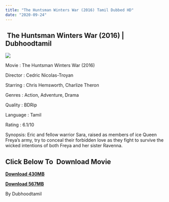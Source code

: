 ```yaml
---
title: "The Huntsman Winters War (2016) Tamil Dubbed HD"
date: "2020-09-24"
---
```


##  The Huntsman Winters War (2016) | Dubhoodtamil

[![](https://1.bp.blogspot.com/-o1KcgJwxUnA/X2wycQfJrAI/AAAAAAAAChs/t5AHotz175Ed1yKXDYyypmVFWCGjJ8xwACNcBGAsYHQ/w400-h300/unnamed{7c91919003b18fbfe18f8d0a8715b92cf9e57c9a8b9d318e5deae4019927ce00}2B{7c91919003b18fbfe18f8d0a8715b92cf9e57c9a8b9d318e5deae4019927ce00}25283{7c91919003b18fbfe18f8d0a8715b92cf9e57c9a8b9d318e5deae4019927ce00}2529.jpg)](https://1.bp.blogspot.com/-o1KcgJwxUnA/X2wycQfJrAI/AAAAAAAAChs/t5AHotz175Ed1yKXDYyypmVFWCGjJ8xwACNcBGAsYHQ/s512/unnamed{7c91919003b18fbfe18f8d0a8715b92cf9e57c9a8b9d318e5deae4019927ce00}2B{7c91919003b18fbfe18f8d0a8715b92cf9e57c9a8b9d318e5deae4019927ce00}25283{7c91919003b18fbfe18f8d0a8715b92cf9e57c9a8b9d318e5deae4019927ce00}2529.jpg)

Movie : The Huntsman Winters War (2016) 

Director : Cedric Nicolas-Troyan 

Starring : Chris Hemsworth, Charlize Theron 

Genres : Action, Adventure, Drama 

Quality : BDRip 

Language : Tamil 

Rating : 6.1/10 

Synopsis: Eric and fellow warrior Sara, raised as members of ice Queen Freya’s army, try to conceal their forbidden love as they fight to survive the wicked intentions of both Freya and her sister Ravenna.

## **Click Below To  Download Movie**

**[Download 430MB](https://oncehelp.com/huntsman-winters-1)**

**[Download 567MB](https://oncehelp.com/huntsman-winters-2)**

By Dubhoodtamil
